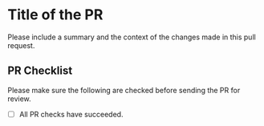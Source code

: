 # Title of the PR

Please include a summary and the context of the changes made in this pull request.

## PR Checklist

Please make sure the following are checked before sending the PR for review.

- [ ] All PR checks have succeeded.

[conventional commits]: ../README.md#Commits-and-Versioning
[commits and versioning]: ../README.md#commits-and-versioning
